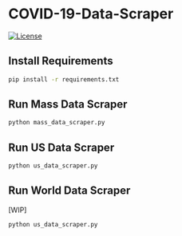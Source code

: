 # COVID-19-Data-Scraper

[![License](http://img.shields.io/badge/License-MIT-brightgreen.svg)](./LICENSE)

## Install Requirements

```bash
pip install -r requirements.txt
```

## Run Mass Data Scraper

```bash
python mass_data_scraper.py
```

## Run US Data Scraper

```bash
python us_data_scraper.py
```

## Run World Data Scraper

[WIP]

```bash
python us_data_scraper.py
```
